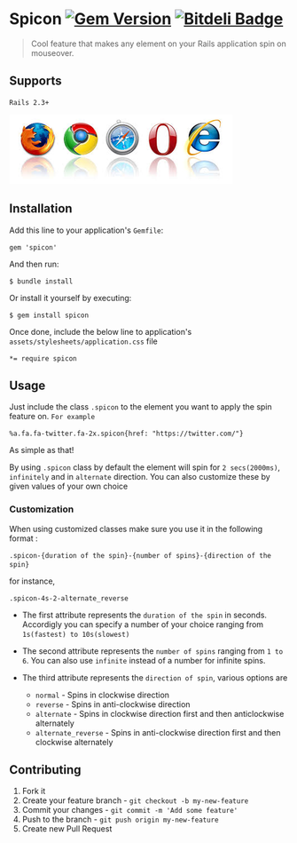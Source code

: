 # Spicon   [![Gem Version](https://badge.fury.io/rb/spicon.png)](http://badge.fury.io/rb/spicon)     [![Bitdeli Badge](https://d2weczhvl823v0.cloudfront.net/NikhilNanjappa/spicon/trend.png)](https://bitdeli.com/free "Bitdeli Badge")


> Cool feature that makes any element on your Rails application spin on mouseover.

## Supports

    Rails 2.3+

![Browsers](https://github.com/gemathon-warriors/spicon/raw/master/images/browsers.jpg "Mozilla, Chrome, Safari, Opera, IE10")

## Installation

Add this line to your application's `Gemfile`:

    gem 'spicon'

And then run:

    $ bundle install

Or install it yourself by executing:

    $ gem install spicon

Once done, include the below line to application's `assets/stylesheets/application.css` file

    *= require spicon    

## Usage

Just include the class `.spicon` to the element you want to apply the spin feature on. `For example`

    %a.fa.fa-twitter.fa-2x.spicon{href: "https://twitter.com/"}

As simple as that!

By using `.spicon` class by default the element will spin for `2 secs(2000ms)`, `infinitely` and in `alternate` direction. You can also customize these by given values of your own choice

### Customization

When using customized classes make sure you use it in the following format :

    .spicon-{duration of the spin}-{number of spins}-{direction of the spin}

for instance,

	.spicon-4s-2-alternate_reverse	

+ The first attribute represents the `duration of the spin` in seconds. Accordigly you can specify a number of your choice ranging from `1s(fastest) to 10s(slowest)`

+ The second attribute represents the `number of spins` ranging from `1 to 6`. You can also use `infinite` instead of a number for infinite spins.

+ The third attribute represents the `direction of spin`, various options are
	- `normal` - Spins in clockwise direction
	- `reverse` - Spins in anti-clockwise direction
	- `alternate` - Spins in clockwise direction first and then anticlockwise alternately
	- `alternate_reverse` - Spins in anti-clockwise direction first and then clockwise alternately

## Contributing

1. Fork it
2. Create your feature branch - `git checkout -b my-new-feature`
3. Commit your changes - `git commit -m 'Add some feature'`
4. Push to the branch - `git push origin my-new-feature`
5. Create new Pull Request
